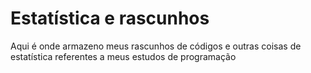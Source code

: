 # Estatística e rascunhos

Aqui é onde armazeno meus rascunhos de códigos e outras coisas de estatística referentes a meus estudos de programação